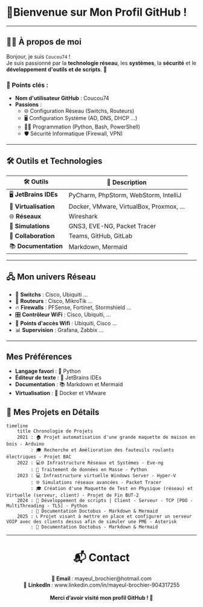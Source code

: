 # 👋**Bienvenue sur Mon Profil GitHub !**

---

## 🧑‍💻 À propos de moi

Bonjour, je suis `Coucou74` !  
Je suis passionné par la **technologie réseau**, les **systèmes**, la **sécurité** et le **développement d'outils et de scripts**. 🚀

### 🎯 Points clés :

- **Nom d'utilisateur GitHub** : Coucou74
- **Passions** :
  - 🌐 Configuration Réseau (Switchs, Routeurs)
  - 🖥️ Configuration Système (AD, DNS, DHCP ...)
  - 👨‍💻 Programmation (Python, Bash, PowerShell)
  - 🛡️ Sécurité Informatique (Firewall, VPN)

---

## 🛠️ Outils et Technologies

| 🛠️ **Outils**         | 📝 **Description**                         |
|------------------------|--------------------------------------------|
| 🖥️ **JetBrains IDEs** | PyCharm, PhpStorm, WebStorm, IntelliJ       |
| 🐳 **Virtualisation**  | Docker, VMware, VirtualBox, Proxmox, ...   |
| 🌐 **Réseaux**         | Wireshark                                  |
| 👾 **Simulations**     | GNS3, EVE-NG, Packet Tracer                |
| 🔧 **Collaboration**   | Teams, GitHub, GitLab                      |
| 📚 **Documentation**    | Markdown, Mermaid                         |

---

## 🖧 Mon univers Réseau

- 🔌 **Switchs** : Cisco, Ubiquiti ...
- 📡 **Routeurs** : Cisco, MikroTik ...
- 🔥 **Firewalls** : PFSense, Fortinet, Stormshield ...
- 🎛️ **Contrôleur WiFi** : Cisco, Ubiquiti, ...
- 📶 **Points d'accès Wifi** : Ubiquiti, Cisco ...
- 📊 **Supervision** : Grafana, Zabbix ...

---

## Mes Préférences
- **Langage favori** : 🐍 Python
- **Éditeur de texte** : 🧠 JetBrains IDEs
- **Documentation** : 📚 Markdown et Mermaid
- **Virtualisation** : 🐳 Docker et VMware


## 🎯 Mes Projets en Détails

```mermaid
timeline
    title Chronologie de Projets
    2021 : 🏠 Projet automatisation d'une grande maquette de maison en bois - Arduino
         : 🎓 Recherche et Amélioration des fauteuils roulants électriques - Projet BAC
    2022 : 💻🌐 Infrastructure Réseaux et Systèmes - Eve-ng
         : 🐍 Traitement de données en Masse - Python
    2023 : 💻 Infrastructure virtuelle Windows Server - Hyper-V
         : 🌐 Simulations réseaux avancées - Packet Tracer
         : 🎓 Création d'une Maquette de Test en Physique (réseau) et Virtuelle (serveur, client) - Projet de Fin BUT-2
    2024 : 🐍 Développement de scripts | Client - Serveur - TCP [POO - MultiThreading - TLS] - Python
         : 📖 Documentation Doctobus - Markdown & Mermaid
    2025 : 📞 Projet visant à mettre en place et configurer un serveur VOIP avec des clients dessus afin de simuler une PME - Asterisk 
         : 📖 Documentation Doctobus - Markdown & Mermaid
```

---

<div align="center">
    <h1>📬 Contact</h1>
    💌 <strong> Email </strong> : mayeul_brochier@hotmail.com  
    <br>
    🔗 <strong> LinkedIn </strong>: www.linkedin.com/in/mayeul-brochier-904317255
    <br>
    <br>
    <strong> Merci d’avoir visité mon profil GitHub ! 🌟 </strong>
</div>

